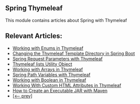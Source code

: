 ## Spring Thymeleaf 

This module contains articles about Spring with Thymeleaf

## Relevant Articles:

- [Working with Enums in Thymeleaf](https://www.baeldung.com/thymeleaf-enums)
- [Changing the Thymeleaf Template Directory in Spring Boot](https://www.baeldung.com/spring-thymeleaf-template-directory)
- [Spring Request Parameters with Thymeleaf](https://www.baeldung.com/spring-thymeleaf-request-parameters)
- [Thymeleaf lists Utility Object](https://www.baeldung.com/thymeleaf-lists-utility)
- [Working with Arrays in Thymeleaf](https://www.baeldung.com/thymeleaf-arrays)
- [Spring Path Variables with Thymeleaf](https://www.baeldung.com/spring-thymeleaf-path-variables)
- [Working with Boolean in Thymeleaf](https://www.baeldung.com/thymeleaf-boolean)
- [Working With Custom HTML Attributes in Thymeleaf](https://www.baeldung.com/thymeleaf-custom-html-attributes)
- [How to Create an Executable JAR with Maven](https://www.baeldung.com/executable-jar-with-maven)
- [[<-- prev]](/spring-thymeleaf)